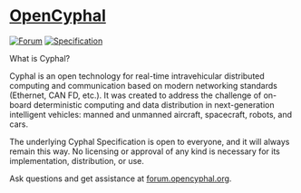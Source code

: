 # [OpenCyphal](https://opencyphal.org)

 [![Forum](https://img.shields.io/discourse/users.svg?server=https%3A%2F%2Fforum.opencyphal.org&color=1700b3)](https://forum.opencyphal.org) [![Specification](https://img.shields.io/badge/specification-1.0--beta-blue)](https://opencyphal.org/specification)

What is Cyphal?

Cyphal is an open technology for real-time intravehicular distributed computing and communication based on modern networking standards (Ethernet, CAN FD, etc.). It was created to address the challenge of on-board deterministic computing and data distribution in next-generation intelligent vehicles: manned and unmanned aircraft, spacecraft, robots, and cars.

The underlying Cyphal Specification is open to everyone, and it will always remain this way. No licensing or approval of any kind is necessary for its implementation, distribution, or use. 

Ask questions and get assistance at [forum.opencyphal.org](https://forum.opencyphal.org/).

